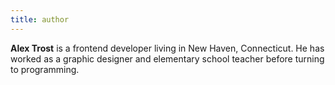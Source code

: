 ```yaml
---
title: author
---
```


**Alex Trost** is a frontend developer living in New Haven, Connecticut. He has worked as a graphic designer and elementary school teacher before turning to programming.
